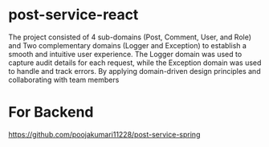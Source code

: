 # post-service-react

The project consisted of 4 sub-domains (Post, Comment, User, and Role) and Two complementary domains (Logger and Exception) to establish a smooth and intuitive user experience. The Logger domain was used to capture audit details for each request, while the Exception domain was used to handle and track errors. By applying domain-driven design principles and collaborating with team members

# For Backend
https://github.com/poojakumari11228/post-service-spring
